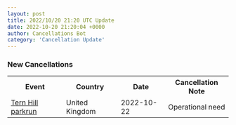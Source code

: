 ```yaml
---
layout: post
title: 2022/10/20 21:20 UTC Update
date: 2022-10-20 21:20:04 +0000
author: Cancellations Bot
category: 'Cancellation Update'
---
```


<h3>New Cancellations</h3>
<div class='hscrollable'>
<table style='width: 100%'>
    <tr>
        <th>Event</th>
        <th>Country</th>
        <th>Date</th>
        <th>Cancellation Note</th>
    </tr>
    <tr>
        <td><a href="">Tern Hill parkrun</a></td>
        <td>United Kingdom</td>
        <td>2022-10-22</td>
        <td>Operational need</td>
    </tr>
</table>
</div>
